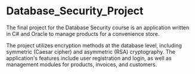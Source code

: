 # Database_Security_Project
The final project for the Database Security course is an application written in C# and Oracle to manage products for a convenience store.

The project utilizes encryption methods at the database level, including symmetric (Caesar cipher) and asymmetric (RSA) cryptography. The application's features include user registration and login, as well as management modules for products, invoices, and customers.
